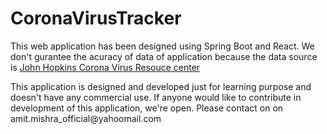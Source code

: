 # CoronaVirusTracker

This web application has been designed using Spring Boot and React. We don't gurantee the acuracy of data of application because the data source is <a href="https://github.com/CSSEGISandData/COVID-19">John Hopkins Corona Virus Resouce center</a>

<p>This application is designed and developed just for learning purpose and doesn't have any commercial use. If anyone would like to contribute in development of this application, we're open. Please contact on on amit.mishra_official@yahoomail.com</p>
